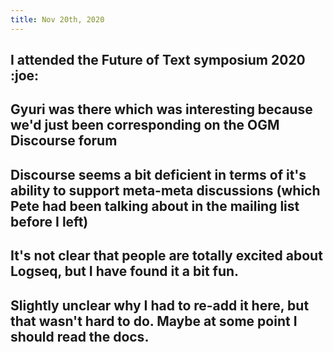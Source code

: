 ```yaml
---
title: Nov 20th, 2020
---
```


## I attended the Future of Text symposium 2020 :joe:
## Gyuri was there which was interesting because we'd just been corresponding on the OGM Discourse forum
## Discourse seems a bit deficient in terms of it's ability to support meta-meta discussions (which Pete had been talking about in the mailing list before I left)
## It's not clear that people are totally excited about Logseq, but I have found it a bit fun.
## Slightly unclear why I had to re-add it here, but that wasn't hard to do. Maybe at some point I should read the docs.

